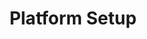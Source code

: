 ---
title: Platform Setup
# redirect to an appropriate sub-page because this is a blank page
redirect_to: /docs/advanced-setup/html5/
---